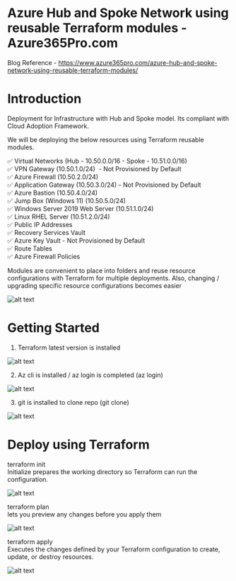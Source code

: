 # Azure Hub and Spoke Network using reusable Terraform modules - Azure365Pro.com 
Blog Reference - https://www.azure365pro.com/azure-hub-and-spoke-network-using-reusable-terraform-modules/

# Introduction 
Deployment for  Infrastructure with Hub and Spoke model. Its compliant with Cloud Adoption Framework.

We will be deploying the below resources using Terraform reusable modules.

✅ Virtual Networks (Hub - 10.50.0.0/16 - Spoke - 10.51.0.0/16)<br />
✅ VPN Gateway (10.50.1.0/24)  - Not Provisioned by Default<br />
✅ Azure Firewall (10.50.2.0/24)<br />
✅ Application Gateway (10.50.3.0/24) - Not Provisioned by Default<br />
✅ Azure Bastion (10.50.4.0/24)<br />
✅ Jump Box (Windows 11) (10.50.5.0/24)<br />
✅ Windows Server 2019 Web Server (10.51.1.0/24)<br />
✅ Linux RHEL Server (10.51.2.0/24)<br />
✅ Public IP Addresses<br />
✅ Recovery Services Vault<br />
✅ Azure Key Vault - Not Provisioned by Default<br />
✅ Route Tables<br />
✅ Azure Firewall Policies<br />

Modules are convenient to place into folders and reuse resource configurations with Terraform for multiple deployments.
Also, changing / upgrading specific resource configurations becomes easier

![alt text](https://www.azure365pro.com/wp-content/uploads/2023/02/Azure-Hub-and-Spoke-v1-scaled.jpg)

# Getting Started

1. Terraform latest version is installed

![alt text](https://www.azure365pro.com/wp-content/uploads/2023/02/image-21.png)

2. Az cli is installed / az login is completed (az login)

![alt text](https://www.azure365pro.com/wp-content/uploads/2023/02/image-22.png)

3. git is installed to clone repo (git clone)

![alt text](https://www.azure365pro.com/wp-content/uploads/2023/02/image-7.png)

# Deploy using Terraform 

terraform init<br />
Initialize prepares the working directory so Terraform can run the configuration.

![alt text](https://www.azure365pro.com/wp-content/uploads/2023/02/image-10.png)

terraform plan<br />
lets you preview any changes before you apply them

![alt text](https://www.azure365pro.com/wp-content/uploads/2023/02/image-12.png)

terraform apply<br />
Executes the changes defined by your Terraform configuration to create, update, or destroy resources.

![alt text](https://www.azure365pro.com/wp-content/uploads/2023/02/image-13.png)

